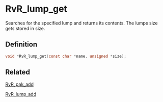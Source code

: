 # RvR_lump_get

Searches for the specified lump and returns its contents. The lumps size gets stored in size.

## Definition

```c
void *RvR_lump_get(const char *name, unsigned *size);
```

## Related

[RvR_pak_add](pak_add)

[RvR_lump_add](lump_add)
